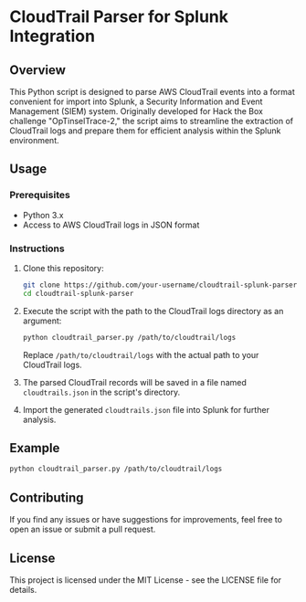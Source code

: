 
# CloudTrail Parser for Splunk Integration

## Overview

This Python script is designed to parse AWS CloudTrail events into a format convenient for import into Splunk, a Security Information and Event Management (SIEM) system. Originally developed for Hack the Box challenge "OpTinselTrace-2," the script aims to streamline the extraction of CloudTrail logs and prepare them for efficient analysis within the Splunk environment.

## Usage

### Prerequisites

- Python 3.x
- Access to AWS CloudTrail logs in JSON format

### Instructions

1. Clone this repository:

    ```bash
    git clone https://github.com/your-username/cloudtrail-splunk-parser.git
    cd cloudtrail-splunk-parser
    ```

2. Execute the script with the path to the CloudTrail logs directory as an argument:

    ```bash
    python cloudtrail_parser.py /path/to/cloudtrail/logs
    ```

   Replace `/path/to/cloudtrail/logs` with the actual path to your CloudTrail logs.

3. The parsed CloudTrail records will be saved in a file named `cloudtrails.json` in the script's directory.

4. Import the generated `cloudtrails.json` file into Splunk for further analysis.

## Example

```bash
python cloudtrail_parser.py /path/to/cloudtrail/logs
```
## Contributing
If you find any issues or have suggestions for improvements, feel free to open an issue or submit a pull request.

## License
This project is licensed under the MIT License - see the LICENSE file for details.
